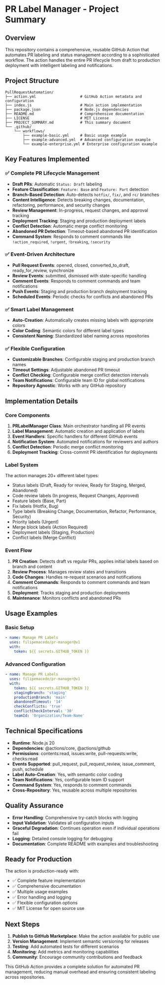 # PR Label Manager - Project Summary

## Overview

This repository contains a comprehensive, reusable GitHub Action that automates PR labeling and status management according to a sophisticated workflow. The action handles the entire PR lifecycle from draft to production deployment with intelligent labeling and notifications.

## Project Structure

```text
PullRequestAutomation/
├── action.yml                    # GitHub Action metadata and configuration
├── index.js                      # Main action implementation
├── package.json                  # Node.js dependencies
├── README.md                     # Comprehensive documentation
├── LICENSE                       # MIT License
├── PROJECT_SUMMARY.md            # This summary document
└── .github/
    └── workflows/
        ├── example-basic.yml     # Basic usage example
        ├── example-advanced.yml  # Advanced configuration example
        └── example-enterprise.yml # Enterprise configuration example
```

## Key Features Implemented

### ✅ Complete PR Lifecycle Management

- **Draft PRs**: Automatic `Status: Draft` labeling
- **Feature Classification**: `Feature: Base` and `Feature: Part` detection
- **Branch-Based Detection**: Auto-detects `hotfix/`, `fix/`, and `rc/` branches
- **Content Intelligence**: Detects breaking changes, documentation, refactoring, performance, and security changes
- **Review Management**: In-progress, request changes, and approval tracking
- **Deployment Tracking**: Staging and production deployment labels
- **Conflict Detection**: Automatic merge conflict monitoring
- **Abandoned PR Detection**: Timeout-based abandoned PR identification
- **Command System**: Responds to comment commands like `!action_required`, `!urgent`, `!breaking`, `!security`

### ✅ Event-Driven Architecture

- **Pull Request Events**: opened, closed, converted_to_draft, ready_for_review, synchronize
- **Review Events**: submitted, dismissed with state-specific handling
- **Comment Events**: Responds to comment commands and team notifications
- **Push Events**: Staging and production branch deployment tracking
- **Scheduled Events**: Periodic checks for conflicts and abandoned PRs

### ✅ Smart Label Management

- **Auto-Creation**: Automatically creates missing labels with appropriate colors
- **Color Coding**: Semantic colors for different label types
- **Consistent Naming**: Standardized label naming across repositories

### ✅ Flexible Configuration

- **Customizable Branches**: Configurable staging and production branch names
- **Timeout Settings**: Adjustable abandoned PR timeout
- **Conflict Checking**: Configurable merge conflict detection intervals
- **Team Notifications**: Configurable team ID for global notifications
- **Repository Agnostic**: Works with any GitHub repository

## Implementation Details

### Core Components

1. **PRLabelManager Class**: Main orchestrator handling all PR events
2. **Label Management**: Automatic creation and application of labels
3. **Event Handlers**: Specific handlers for different GitHub events
4. **Notification System**: Automated notifications for reviewers and authors
5. **Conflict Detection**: Periodic merge conflict monitoring
6. **Deployment Tracking**: Cross-commit PR identification for deployments

### Label System

The action manages 20+ different label types:

- Status labels (Draft, Ready for review, Ready for Staging, Merged, Abandoned)
- Code review labels (In progress, Request Changes, Approved)
- Feature labels (Base, Part)
- Fix labels (Hotfix, Bug)
- Type labels (Breaking Change, Documentation, Refactor, Performance, Security)
- Priority labels (Urgent)
- Merge block labels (Action Required)
- Deployment labels (Staging, Production)
- Conflict labels (Merge Conflict)

### Event Flow

1. **PR Creation**: Detects draft vs regular PRs, applies initial labels based on branch and content
2. **Review Process**: Manages review states and transitions
3. **Code Changes**: Handles re-request scenarios and notifications
4. **Comment Commands**: Responds to comment commands and team notifications
5. **Deployment**: Tracks staging and production deployments
6. **Maintenance**: Monitors conflicts and abandoned PRs

## Usage Examples

### Basic Setup

```yaml
- name: Manage PR Labels
  uses: filipemacedo/pr-manager@v1
  with:
    token: ${{ secrets.GITHUB_TOKEN }}
```

### Advanced Configuration

```yaml
- name: Manage PR Labels
  uses: filipemacedo/pr-manager@v1
  with:
    token: ${{ secrets.GITHUB_TOKEN }}
    stagingBranch: 'staging'
    productionBranch: 'main'
    abandonedTimeout: '14'
    checkConflicts: 'true'
    conflictCheckInterval: '30'
    teamId: 'Organization/Team-Name'
```

## Technical Specifications

- **Runtime**: Node.js 20
- **Dependencies**: @actions/core, @actions/github
- **Permissions**: contents:read, issues:write, pull-requests:write, checks:read
- **Events Supported**: pull_request, pull_request_review, issue_comment, push, schedule
- **Label Auto-Creation**: Yes, with semantic color coding
- **Team Notifications**: Yes, configurable team ID support
- **Command System**: Yes, responds to comment commands
- **Cross-Repository**: Yes, reusable across multiple repositories

## Quality Assurance

- **Error Handling**: Comprehensive try-catch blocks with logging
- **Input Validation**: Validates all configuration inputs
- **Graceful Degradation**: Continues operation even if individual operations fail
- **Logging**: Detailed console logging for debugging
- **Documentation**: Complete README with examples and troubleshooting

## Ready for Production

The action is production-ready with:

- ✅ Complete feature implementation
- ✅ Comprehensive documentation
- ✅ Multiple usage examples
- ✅ Error handling and logging
- ✅ Flexible configuration options
- ✅ MIT License for open source use

## Next Steps

1. **Publish to GitHub Marketplace**: Make the action available for public use
2. **Version Management**: Implement semantic versioning for releases
3. **Testing**: Add automated tests for different scenarios
4. **Monitoring**: Add metrics and monitoring capabilities
5. **Community**: Encourage community contributions and feedback

This GitHub Action provides a complete solution for automated PR management, reducing manual overhead and ensuring consistent labeling across repositories.
